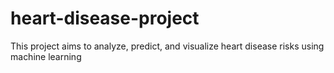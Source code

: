# heart-disease-project
This project aims to analyze, predict, and visualize heart disease risks using machine learning
